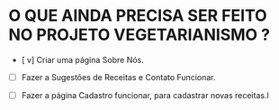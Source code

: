 # O QUE AINDA PRECISA SER FEITO NO PROJETO VEGETARIANISMO ?


- [ v] Criar uma página Sobre Nós.
- [ ] Fazer a Sugestões de Receitas e Contato Funcionar.
- [ ] Fazer a página Cadastro funcionar, para cadastrar novas receitas.l

